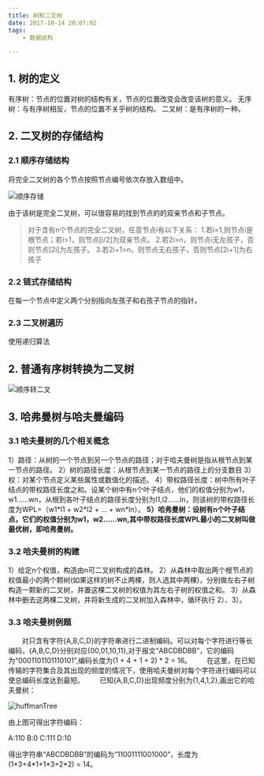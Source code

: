 ```yaml
---
title: 树和二叉树
date: 2017-10-14 20:07:02
tags:
	- 数据结构

---
```


## 1. 树的定义
有序树：节点的位置对树的结构有关，节点的位置改变会改变该树的意义。
无序树：与有序树相反，节点的位置不关乎树的结构。
二叉树：是有序树的一种。

## 2. 二叉树的存储结构
### 2.1 顺序存储结构
将完全二叉树的各个节点按照节点编号依次存放入数组中。

![顺序存储](shunxu.png)

<!-- more -->
由于该树是完全二叉树，可以很容易的找到节点的的双亲节点和子节点。
> 对于含有n个节点的完全二叉树，任意节点i有以下关系：
  1.若i=1,则节点i是根节点；若i>1，则节点[i/2]为双亲节点。
  2.若2i>n，则节点i无左孩子，否则节点[2i]为左孩子。
  3.若2i+1>n，则节点无右孩子，否则节点[2i+1]为右孩子

### 2.2 链式存储结构

在每一个节点中定义两个分别指向左孩子和右孩子节点的指针。

### 2.3 二叉树遍历

使用递归算法

## 2. 普通有序树转换为二叉树

![顺序转二叉](shunxuzhuan.png)

## 3. 哈弗曼树与哈夫曼编码
### 3.1 哈夫曼树的几个相关概念
1）路径：从树的一个节点到另一个节点的路径；对于哈夫曼树是指从根节点到某一节点的路径。
2）树的路径长度：从根节点到某一节点的路径上的分支数目
3）权：对某个节点定义某些属性或数值化的描述。
4）带权路径长度：树中所有叶子结点的带权路径长度之和。设某个树中有n个叶子结点，他们的权值分别为w1，w1......wn，从根到各叶子结点的路径长度分别为l1,l2......ln，则该树的带权路径长度为WPL=（w1\*l1 + w2\*l2 + ... + wn*ln）。
__5）哈弗曼树：设树有n个叶子结点，它们的权值分别为w1，w2......wn,其中带权路径长度WPL最小的二叉树叫做最优树，即哈弗曼树。__

### 3.2 哈夫曼树的构建
1）给定n个权值，构造由n可二叉树构成的森林。
2）从森林中取出两个根节点的权值最小的两个颗树(如果这样的树不止两棵，则人选其中两棵)，分别做左右子树构造一颗新的二叉树，并置这棵二叉树的权值为其左右子树的权值之和。
3）从森林中删去这两棵二叉树，并将新生成的二叉树加入森林中，循环执行 2）、3）。

### 3.3 哈夫曼树例题
&nbsp;&nbsp;&nbsp;&nbsp;&nbsp;&nbsp;&nbsp;对只含有字符{A,B,C,D}的字符串进行二进制编码。可以对每个字符进行等长编码，{A,B,C,D}分别对应{00,01,10,11},对于报文“ABCDBDBB”，它的编码为“0001101101110101”,编码长度为(1 + 4 + 1 + 2) \* 2 = 16。
&nbsp;&nbsp;&nbsp;&nbsp;&nbsp;&nbsp;&nbsp;在这里，在已知传输的字符集合及其出现的频度的情况下，使用哈夫曼树对每个字符进行编码可以使总编码长度达到最短。
&nbsp;&nbsp;&nbsp;&nbsp;&nbsp;&nbsp;&nbsp;已知{A,B,C,D}出现频度分别为{1,4,1,2},画出它的哈夫曼树：

![huffmanTree](huffmanTree.png)

由上图可得出字符编码：

A:110
B:0
C:111
D:10

得出字符串“ABCDBDBB”的编码为“11001111001000”，长度为(1\*3+4\*1+1\*3+2*2) = 14。